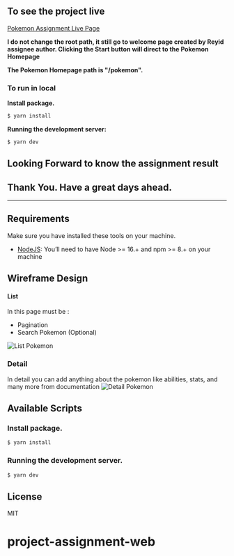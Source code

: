 ## To see  the project live

[Pokemon Assignment Live Page](https://project-assignment-web-reyid-omuwxjvvy-riansj.vercel.app/pokemon/)

**I do not change the root path, it still go to welcome page created by Reyid assignee author. Clicking the Start button will direct to the Pokemon Homepage**

**The Pokemon Homepage path is "/pokemon".**

### To run in local

**Install package.**

```bash
$ yarn install
```
**Running the development server:**

```bash
$ yarn dev
```

## Looking Forward to know the assignment result

## Thank You. Have a great days ahead.

---

## Requirements

Make sure you have installed these tools on your machine.

-   [NodeJS](https://nodejs.org/en/): You’ll need to have Node >= 16.+ and npm >= 8.+ on your machine

## Wireframe Design

#### List
In this page must be :
- Pagination
- Search Pokemon (Optional)

![List Pokemon](https://user-images.githubusercontent.com/88316106/147185529-d872d1c6-c7cd-4a3d-bb38-5e7959579dfa.png)

### Detail
In detail you can add anything about the pokemon like abilities, stats, and many more from documentation
![Detail Pokemon](https://user-images.githubusercontent.com/88316106/147185533-df212221-9166-4663-b7e6-7b69dbc805c8.png)

## Available Scripts

### Install package.

```bash
$ yarn install
```

### Running the development server.

```bash
$ yarn dev
```

## License

MIT

# project-assignment-web
